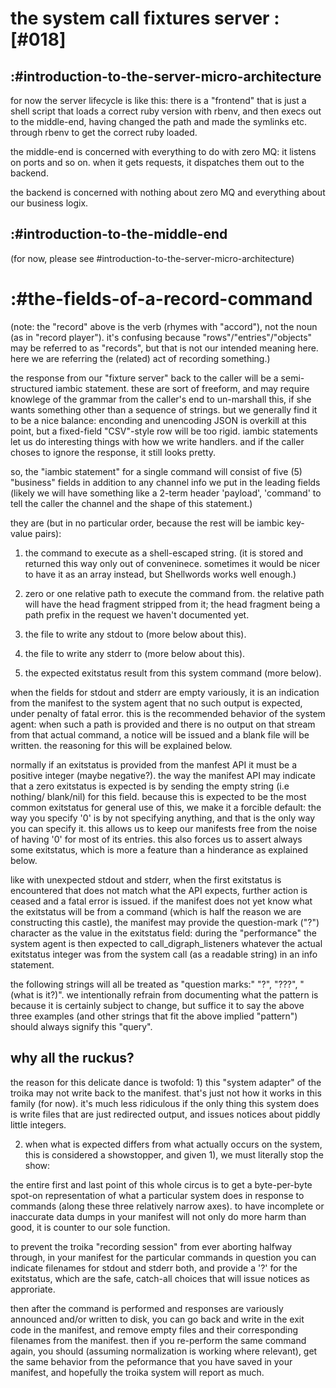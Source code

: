 # the system call fixtures server :[#018]


## :#introduction-to-the-server-micro-architecture

for now the server lifecycle is like this: there is a "frontend" that is
just a shell script that loads a correct ruby version with rbenv, and then
execs out to the middle-end, having changed the path and made the symlinks
etc. through rbenv to get the correct ruby loaded.

the middle-end is concerned with everything to do with zero MQ: it listens on
ports and so on. when it gets requests, it dispatches them out to the backend.

the backend is concerned with nothing about zero MQ and everything about our
business logix.


## :#introduction-to-the-middle-end

(for now, please see #introduction-to-the-server-micro-architecture)



# :#the-fields-of-a-record-command

(note: the "record" above is the verb (rhymes with "accord"), not the noun
(as in "record player"). it's confusing because "rows"/"entries"/"objects"
may be referred to as "records", but that is not our intended meaning here.
here we are referring the (related) act of recording something.)

the response from our "fixture server" back to the caller will be a semi-
structured iambic statement. these are sort of freeform, and may require
knowlege of the grammar from the caller's end to un-marshall this, if she
wants something other than a sequence of strings. but we generally find it
to be a nice balance: enconding and unencoding JSON is overkill at this point,
but a fixed-field "CSV"-style row will be too rigid. iambic statements let
us do interesting things with how we write handlers. and if the caller choses
to ignore the response, it still looks pretty.

so, the "iambic statement" for a single command will consist of five (5)
"business" fields in addition to any channel info we put in the leading
fields (likely we will have something like a 2-term header 'payload',
'command' to tell the caller the channel and the shape of this statement.)

they are (but in no particular order, because the rest will be iambic
key-value pairs):

1) the command to execute as a shell-escaped string. (it is stored and
returned this way only out of conveninece. sometimes it would be nicer to have
it as an array instead, but Shellwords works well enough.)

2) zero or one relative path to execute the command from. the relative path
will have the head fragment stripped from it; the head fragment being a path
prefix in the request we haven't documented yet.

3) the file to write any stdout to (more below about this).

4) the file to write any stderr to (more below about this).

5) the expected exitstatus result from this system command (more below).


when the fields for stdout and stderr are empty variously, it is an indication
from the manifest to the system agent that no such output is expected, under
penalty of fatal error. this is the recommended behavior of the system agent:
when such a path is provided and there is no output on that stream from that
actual command, a notice will be issued and a blank file will be written. the
reasoning for this will be explained below.

normally if an exitstatus is provided from the manfest API it must be a
positive integer (maybe negative?). the way the manifest API may indicate that
a zero exitstatus is expected is by sending the empty string (i.e nothing/
blank/nil) for this field. because this is expected to be the most common
exitstatus for general use of this, we make it a forcible default: the way
you specify '0' is by not specifying anything, and that is the only way you
can specify it. this allows us to keep our manifests free from the noise of
having '0' for most of its entries. this also forces us to assert always some
exitstatus, which is more a feature than a hinderance as explained below.

like with unexpected stdout and stderr, when the first exitstatus is
encountered that does not match what the API expects, further action is ceased
and a fatal error is issued. if the manifest does not yet know what the
exitstatus will be from a command (which is half the reason we are
constructing this castle), the manifest may provide the question-mark ("?")
character as the value in the exitstatus field: during the "performance" the
system agent is then expected to call_digraph_listeners whatever the actual exitstatus integer
was from the system call (as a readable string) in an info statement.

the following strings will all be treated as "question marks:" "?", "???",
"(what is it?)". we intentionally refrain from documenting what the pattern
is because it is certainly subject to change, but suffice it to say the above
three examples (and other strings that fit the above implied "pattern")
should always signify this "query".


## why all the ruckus?

the reason for this delicate dance is twofold: 1) this "system adapter" of the
troika may not write back to the manifest. that's just not how it works
in this family (for now). it's much less ridiculous if the only thing this
system does is write files that are just redirected output, and issues
notices about piddly little integers.

2) when what is expected differs from what actually occurs on the system,
this is considered a showstopper, and given 1), we must literally stop the
show:

the entire first and last point of this whole circus is to get a byte-per-byte
spot-on representation of what a particular system does in response to
commands (along these three relatively narrow axes). to have incomplete or
inaccurate data dumps in your manifest will not only do more harm than good,
it is counter to our sole function.

to prevent the troika "recording session" from ever aborting halfway through,
in your manifest for the particular commands in question you can indicate
filenames for stdout and stderr both, and provide a '?' for the exitstatus,
which are the safe, catch-all choices that will issue notices as approriate.

then after the command is performed and responses are variously announced
and/or written to disk, you can go back and write in the exit code in the
manifest, and remove empty files and their corresponding filenames from
the manifest. then if you re-perform the same command again, you should
(assuming normalization is working where relevant), get the same behavior
from the peformance that you have saved in your manifest, and hopefully
the troika system will report as much.
